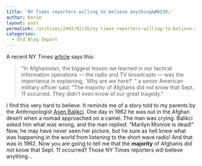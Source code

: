 ```yaml
---
title: 'NY Times reporters willing to believe anything&#8230;'
author: Kerim
layout: post
permalink: /archives/2003/02/26/ny-times-reporters-willing-to-believe-anything/
categories:
  - Old Blog Import
---
```

A recent NY Times <a href="http://www.nytimes.com/2003/02/24/international/middleeast/24MILI.html?pagewanted=all&position=top" onclick="_gaq.push(['_trackEvent', 'outbound-article', 'http://www.nytimes.com/2003/02/24/international/middleeast/24MILI.html?pagewanted=all&position=top', 'article']);" >article</a> says this:


>   &#8220;In Afghanistan, the biggest lesson we learned in our tactical information operations &#8212; the radio and TV broadcasts &#8212; was the importance in explaining, `Why are we here?&#8217; &#8221; a senior American military officer said. &#8220;The majority of Afghanis did not know that Sept. 11 occurred. They didn&#8217;t even know of our great tragedy.&#8221;


I find this very hard to believe. It reminds me of a story told to my parents by the Anthropologist <a href="http://www.iwf.de/va-origins/biograph/bal_2.htm" onclick="_gaq.push(['_trackEvent', 'outbound-article', 'http://www.iwf.de/va-origins/biograph/bal_2.htm', 'Asen Balikci']);" >Asen Balikci</a>. One day in 1962 he was out in the Afghan desert when a nomad approached on a camel. The man was crying. Balikci asked him what was wrong, and the man replied: &#8220;Marilyn Monroe is dead!&#8221; Now, he may have never seen her picture, but he sure as hell knew what was happening in the world from listening to the short wave radio! And that was in 1962. Now you are going to tell me that the **majority** of Afghanis did not know that Sept. 11 occurred? Those NY Times reporters will believe anything&#8230;

